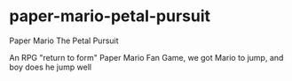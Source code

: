 # paper-mario-petal-pursuit
Paper Mario The Petal Pursuit

An RPG "return to form" Paper Mario Fan Game, we got Mario to jump, and boy does he jump well

